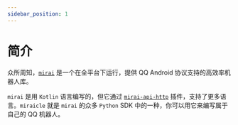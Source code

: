 ```yaml
---
sidebar_position: 1
---
```


# 简介

众所周知，[`mirai`](https://github.com/mamoe/mirai) 是一个在全平台下运行，提供 QQ Android 协议支持的高效率机器人库。

`mirai` 是用 `Kotlin` 语言编写的，但它通过 [`mirai-api-http`](https://github.com/project-mirai/mirai-api-http) 插件，支持了更多语言。`miraicle` 就是 `mirai` 的众多 `Python` SDK 中的一种，你可以用它来编写属于自己的 QQ 机器人。
